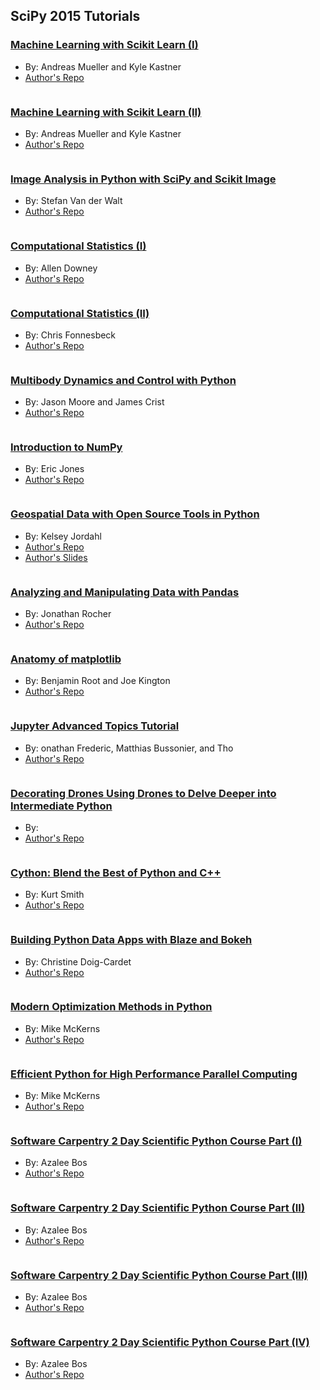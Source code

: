 
## SciPy 2015 Tutorials

### [Machine Learning with Scikit Learn (I)](https://www.youtube.com/watch?v=80fZrVMurPM)

* By: Andreas Mueller and Kyle Kastner
* [Author's Repo](https://github.com/amueller/scipy_2015_sklearn_tutorial)

```python


```

### [Machine Learning with Scikit Learn (II)](https://www.youtube.com/watch?v=Ud-FsEWegmA)

* By: Andreas Mueller and Kyle Kastner
* [Author's Repo](https://github.com/amueller/scipy_2015_sklearn_tutorial)

```python


```

### [Image Analysis in Python with SciPy and Scikit Image](https://www.youtube.com/watch?v=olb7R1cuzyU)

* By: Stefan Van der Walt
* [Author's Repo](https://github.com/scikit-image/skimage-tutorials/tree/master/2015-scipy)

```python


```

### [Computational Statistics (I)](https://www.youtube.com/watch?v=fMycLa1bsno)

* By: Allen Downey
* [Author's Repo](https://sites.google.com/site/pyinference/home/scipy-2015)


```python


```

### [Computational Statistics (II)](https://www.youtube.com/watch?v=heFaYLKVZY4)

* By: Chris Fonnesbeck
* [Author's Repo](https://github.com/fonnesbeck/scipy2015_tutorial)

```python


```

### [Multibody Dynamics and Control with Python](https://www.youtube.com/watch?v=mdo2NYtA-xY)

* By: Jason Moore and James Crist
* [Author's Repo](https://github.com/pydy/pydy-tutorial-human-standing)

```python


```

### [Introduction to NumPy](https://www.youtube.com/watch?v=1zmV8lZsHF4)

* By: Eric Jones
* [Author's Repo](https://github.com/enthought/Numpy-Tutorial-SciPyConf-2015)

```python


```

### [Geospatial Data with Open Source Tools in Python](https://www.youtube.com/watch?v=HzPSVwyP2Y0)

* By: Kelsey Jordahl
* [Author's Repo](https://github.com/kjordahl/Scipy-Tutorial-2015)
* [Author's Slides](http://kjordahl.github.io/SciPy-Tutorial-2015/#1)

```python


```

### [Analyzing and Manipulating Data with Pandas](https://www.youtube.com/watch?v=0CFFTJUZ2dc)

* By: Jonathan Rocher
* [Author's Repo]()

```python


```

### [Anatomy of matplotlib](https://www.youtube.com/watch?v=MKucn8NtVeI)

* By: Benjamin Root and Joe Kington
* [Author's Repo]()

```python


```

### [Jupyter Advanced Topics Tutorial](https://www.youtube.com/watch?v=38R7jiCspkw)

* By: onathan Frederic, Matthias Bussonier, and Tho
* [Author's Repo](https://github.com/jupyter/scipy-advanced-tutorial)

```python


```

### [Decorating Drones Using Drones to Delve Deeper into Intermediate Python](https://www.youtube.com/watch?v=lOR7aQMBRBU)

* By: 
* [Author's Repo]()

```python


```

### [Cython: Blend the Best of Python and C++](https://www.youtube.com/watch?v=gMvkiQ-gOW8)

* By: Kurt Smith
* [Author's Repo]()

```python


```

### [Building Python Data Apps with Blaze and Bokeh](https://www.youtube.com/watch?v=1gD9LMqREDs)

* By: Christine Doig-Cardet
* [Author's Repo]()

```python


```

### [Modern Optimization Methods in Python](https://www.youtube.com/watch?v=avRx2cdNZmk)

* By: Mike McKerns
* [Author's Repo]()

```python


```

### [Efficient Python for High Performance Parallel Computing](https://www.youtube.com/watch?v=uY85GkaYzBk)

* By: Mike McKerns
* [Author's Repo]()

```python


```


### [Software Carpentry 2 Day Scientific Python Course Part (I)](https://www.youtube.com/watch?v=hAHJ0xGKMBk)

* By: Azalee Bos
* [Author's Repo]()

```python


```

### [Software Carpentry 2 Day Scientific Python Course Part (II)](https://www.youtube.com/watch?v=pB3BFP001co)

* By: Azalee Bos
* [Author's Repo]()

```python


```

### [Software Carpentry 2 Day Scientific Python Course Part (III)](https://www.youtube.com/watch?v=hKFNPxxkbO0)

* By: Azalee Bos
* [Author's Repo]()

```python


```

### [Software Carpentry 2 Day Scientific Python Course Part (IV)](https://www.youtube.com/watch?v=x-5WNfopFTc)

* By: Azalee Bos
* [Author's Repo]()

```python


```
